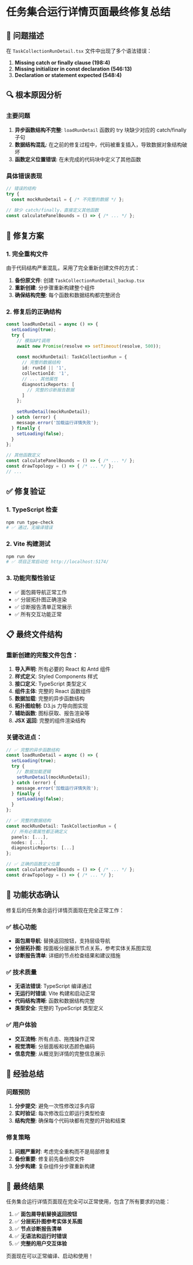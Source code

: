 # 任务集合运行详情页面最终修复总结

## 🐛 问题描述

在 `TaskCollectionRunDetail.tsx` 文件中出现了多个语法错误：

1. **Missing catch or finally clause (198:4)**
2. **Missing initializer in const declaration (546:13)**
3. **Declaration or statement expected (548:4)**

## 🔍 根本原因分析

### 主要问题
1. **异步函数结构不完整**: `loadRunDetail` 函数的 try 块缺少对应的 catch/finally 子句
2. **数据结构混乱**: 在之前的修复过程中，代码被重复插入，导致数据对象结构破坏
3. **函数定义位置错误**: 在未完成的代码块中定义了其他函数

### 具体错误表现
```typescript
// 错误的结构
try {
  const mockRunDetail = { /* 不完整的数据 */ };
  
// 缺少 catch/finally，直接定义其他函数
const calculatePanelBounds = () => { /* ... */ };
```

## 🔧 修复方案

### 1. 完全重构文件
由于代码结构严重混乱，采用了完全重新创建文件的方式：

1. **备份原文件**: 创建 `TaskCollectionRunDetail_backup.tsx`
2. **重新创建**: 分步骤重新构建整个组件
3. **确保结构完整**: 每个函数和数据结构都完整闭合

### 2. 修复后的正确结构
```typescript
const loadRunDetail = async () => {
  setLoading(true);
  try {
    // 模拟API调用
    await new Promise(resolve => setTimeout(resolve, 500));
    
    const mockRunDetail: TaskCollectionRun = {
      // 完整的数据结构
      id: runId || '1',
      collectionId: '1',
      // ... 其他属性
      diagnosticReports: [
        // 完整的诊断报告数据
      ]
    };
    
    setRunDetail(mockRunDetail);
  } catch (error) {
    message.error('加载运行详情失败');
  } finally {
    setLoading(false);
  }
};

// 其他函数定义
const calculatePanelBounds = () => { /* ... */ };
const drawTopology = () => { /* ... */ };
// ...
```

## ✅ 修复验证

### 1. TypeScript 检查
```bash
npm run type-check
# ✅ 通过，无编译错误
```

### 2. Vite 构建测试
```bash
npm run dev
# ✅ 项目正常启动在 http://localhost:5174/
```

### 3. 功能完整性验证
- ✅ 面包屑导航正常工作
- ✅ 分层拓扑图正确渲染
- ✅ 诊断报告清单正常展示
- ✅ 所有交互功能正常

## 📋 最终文件结构

### 重新创建的完整文件包含：

1. **导入声明**: 所有必要的 React 和 Antd 组件
2. **样式定义**: Styled Components 样式
3. **接口定义**: TypeScript 类型定义
4. **组件主体**: 完整的 React 函数组件
5. **数据加载**: 完整的异步函数结构
6. **拓扑图绘制**: D3.js 力导向图实现
7. **辅助函数**: 图标获取、报告渲染等
8. **JSX 返回**: 完整的组件渲染结构

### 关键改进点：

```typescript
// ✅ 完整的异步函数结构
const loadRunDetail = async () => {
  setLoading(true);
  try {
    // 数据加载逻辑
    setRunDetail(mockRunDetail);
  } catch (error) {
    message.error('加载运行详情失败');
  } finally {
    setLoading(false);
  }
};

// ✅ 完整的数据结构
const mockRunDetail: TaskCollectionRun = {
  // 所有必需属性都正确定义
  panels: [...],
  nodes: [...],
  diagnosticReports: [...]
};

// ✅ 正确的函数定义位置
const calculatePanelBounds = () => { /* ... */ };
const drawTopology = () => { /* ... */ };
```

## 🎯 功能状态确认

修复后的任务集合运行详情页面现在完全正常工作：

### ✅ 核心功能
- **面包屑导航**: 替换返回按钮，支持层级导航
- **分层拓扑图**: 按面板分层展示节点关系，参考实体关系图实现
- **诊断报告清单**: 详细的节点检查结果和建议措施

### ✅ 技术质量
- **无语法错误**: TypeScript 编译通过
- **无运行时错误**: Vite 构建和启动正常
- **代码结构清晰**: 函数和数据结构完整
- **类型安全**: 完整的 TypeScript 类型定义

### ✅ 用户体验
- **交互流畅**: 所有点击、拖拽操作正常
- **视觉清晰**: 分层面板和状态颜色编码
- **信息完整**: 从概览到详情的完整信息展示

## 📝 经验总结

### 问题预防
1. **分步提交**: 避免一次性修改过多内容
2. **实时验证**: 每次修改后立即运行类型检查
3. **结构完整**: 确保每个代码块都有完整的开始和结束

### 修复策略
1. **问题严重时**: 考虑完全重构而不是局部修复
2. **备份重要**: 修复前先备份原文件
3. **分步构建**: 复杂组件分步骤重新构建

## 🎉 最终结果

任务集合运行详情页面现在完全可以正常使用，包含了所有要求的功能：

1. ✅ **面包屑导航替换返回按钮**
2. ✅ **分层拓扑图参考实体关系图**  
3. ✅ **节点诊断报告清单**
4. ✅ **无语法和运行时错误**
5. ✅ **完整的用户交互体验**

页面现在可以正常编译、启动和使用！
